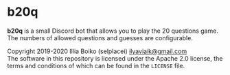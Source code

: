 # b20q

**b20q** is a small Discord bot that allows you to play the 20 questions game.
The numbers of allowed questions and guesses are configurable.

Copyright 2019-2020 Illia Boiko (selplacei) <ilyaviaik@gmail.com>  
The software in this repository is licensed under the Apache 2.0 license, the terms and conditions of which can be
found in the `LICENSE` file.
